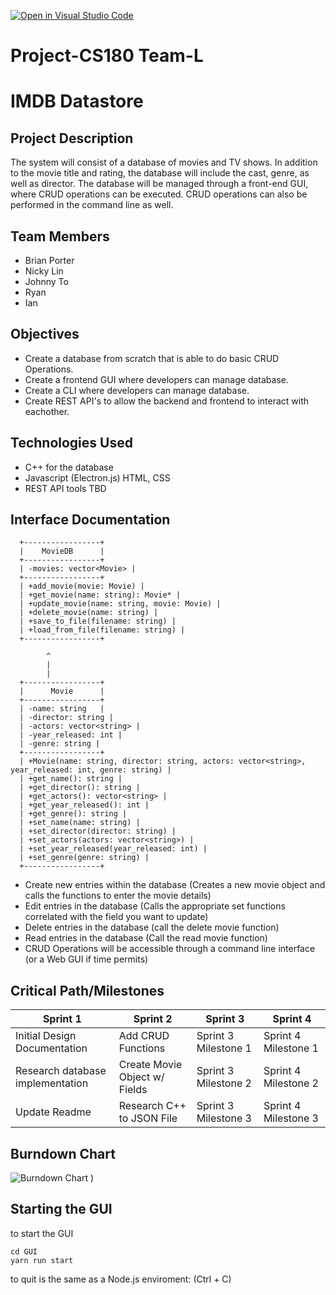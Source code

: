 [![Open in Visual Studio Code](https://classroom.github.com/assets/open-in-vscode-718a45dd9cf7e7f842a935f5ebbe5719a5e09af4491e668f4dbf3b35d5cca122.svg)](https://classroom.github.com/online_ide?assignment_repo_id=10815389&assignment_repo_type=AssignmentRepo)
# Project-CS180 Team-L

# IMDB Datastore

## Project Description

The system will consist of a database of movies and TV shows. In addition to the movie title and rating, the database will include the cast, genre, as well as director. The database will be managed through a front-end GUI, where CRUD operations can be executed. CRUD operations can also be performed in the command line as well.

## Team Members

- Brian Porter
- Nicky Lin
- Johnny To
- Ryan
- Ian

## Objectives

- Create a database from scratch that is able to do basic CRUD Operations.
- Create a frontend GUI where developers can manage database.
- Create a CLI where developers can manage database.
- Create REST API's to allow the backend and frontend to interact with eachother.

## Technologies Used

- C++ for the database
- Javascript (Electron.js) HTML, CSS
- REST API tools TBD

## Interface Documentation

```text
  +-----------------+
  |    MovieDB      |
  +-----------------+
  | -movies: vector<Movie> |
  +-----------------+
  | +add_movie(movie: Movie) |
  | +get_movie(name: string): Movie* |
  | +update_movie(name: string, movie: Movie) |
  | +delete_movie(name: string) |
  | +save_to_file(filename: string) |
  | +load_from_file(filename: string) |
  +-----------------+

        ^
        |
        |
  +-----------------+
  |      Movie      |
  +-----------------+
  | -name: string   |
  | -director: string |
  | -actors: vector<string> |
  | -year_released: int |
  | -genre: string |
  +-----------------+
  | +Movie(name: string, director: string, actors: vector<string>, year_released: int, genre: string) |
  | +get_name(): string |
  | +get_director(): string |
  | +get_actors(): vector<string> |
  | +get_year_released(): int |
  | +get_genre(): string |
  | +set_name(name: string) |
  | +set_director(director: string) |
  | +set_actors(actors: vector<string>) |
  | +set_year_released(year_released: int) |
  | +set_genre(genre: string) |
  +-----------------+

```
- Create new entries within the database (Creates a new movie object and calls the functions to enter the movie details)
- Edit entries in the database (Calls the appropriate set functions correlated with the field you want to update)
- Delete entries in the database (call the delete movie function)
- Read entries in the database (Call the read movie function)
- CRUD Operations will be accessible through a command line interface (or a Web GUI if time permits)

## Critical Path/Milestones

| Sprint 1 | Sprint 2 | Sprint 3 | Sprint 4 |
| --- | --- | --- | --- |
| Initial Design Documentation | Add CRUD Functions | Sprint 3 Milestone 1  | Sprint 4 Milestone 1 |
| Research database implementation | Create Movie Object w/ Fields | Sprint 3 Milestone 2  | Sprint 4 Milestone 2 |
| Update Readme | Research C++ to JSON File | Sprint 3 Milestone 3 | Sprint 4 Milestone 3 |

## Burndown Chart

![Burndown Chart](https://user-images.githubusercontent.com/54635679/230989059-ec5c78e0-11c2-4d55-83b4-6b523d3247e4.png)
)

## Starting the GUI
to start the GUI
```
cd GUI
yarn run start
```
to quit is the same as a Node.js enviroment: (Ctrl + C)


